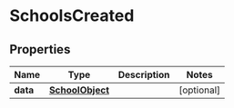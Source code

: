 # SchoolsCreated

## Properties
Name | Type | Description | Notes
------------ | ------------- | ------------- | -------------
**data** | [**SchoolObject**](SchoolObject.md) |  |  [optional]
